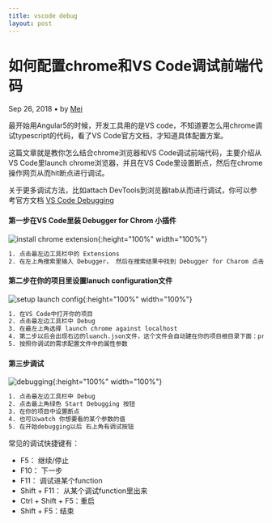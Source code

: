 ```yaml
---
title: vscode debug
layout: post
---
```


# 如何配置chrome和VS Code调试前端代码

<div class="title-meta">
    <span>
    Sep 26, 2018
    </span>
    <span class="title-bullet">•</span>
    <span>
     by <a class="github-link" href="http://github.com/limeii">Mei</a>
    </span>
</div>

最开始用Angular5的时候，开发工具用的是VS code，不知道要怎么用chrome调试typescript的代码，看了VS Code官方文档，才知道具体配置方案。

这篇文章就是教你怎么结合chrome浏览器和VS Code调试前端代码，主要介绍从VS Code里launch chrome浏览器，并且在VS Code里设置断点，然后在chrome操作网页从而hit断点进行调试。

关于更多调试方法，比如attach DevTools到浏览器tab从而进行调试，你可以参考官方文档 [VS Code Debugging](https://code.visualstudio.com/docs/editor/debugging)


#### 第一步在VS Code里装 Debugger for Chrom 小插件



![install chrome extension](https://limeii.github.io/assets/images/posts/tools/tools-debug-install.png){:height="100%" width="100%"}



```html
1. 点击最左边工具栏中的 Extensions
2. 在左上角搜索里输入 Debugger， 然后在搜索结果中找到 Debugger for Charom 点击 install
```

#### 第二步在你的项目里设置lanuch configuration文件


![setup launch config](https://limeii.github.io/assets/images/posts/tools/tools-debug-config.png){:height="100%" width="100%"}



```html
1. 在VS Code中打开你的项目
2. 点击最左边工具栏中 Debug
3. 在最左上角选择 launch chrome against localhost
4. 第二步以后会出现右边的luanch.json文件，这个文件会自动建在你的项目根目录下面：project root folder -> .vscode -> lanuch.json
5. 按照你调试的需求配置文件中的属性参数
```


#### 第三步调试

![debugging](https://limeii.github.io/assets/images/posts/tools/tools-debug-debuging.png){:height="100%" width="100%"}



```html
1. 点击最左边工具栏中 Debug
2. 点击最上角绿色 Start Debugging 按钮
3. 在你的项目中设置断点
4. 也可以watch 你想要看的某个参数的值
5. 在开始debugging以后 右上角有调试按钮
```


常见的调试快捷键有：
- F5： 继续/停止
- F10： 下一步
- F11： 调试进某个function
- Shift + F11： 从某个调试function里出来
- Ctrl + Shift + F5：重启
- Shift + F5：结束


